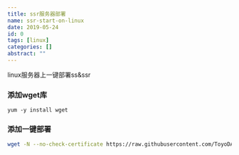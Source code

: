 ```yaml
---
title: ssr服务器部署
name: ssr-start-on-linux
date: 2019-05-24
id: 0
tags: [linux]
categories: []
abstract: ""
---
```



linux服务器上一键部署ss&ssr

<!--more-->

### 添加wget库

```shell
yum -y install wget
```

### 添加一键部署

```sh
wget -N --no-check-certificate https://raw.githubusercontent.com/ToyoDAdoubi/doubi/master/ssr.sh && chmod +x ssr.sh && bash ssr.sh
```

